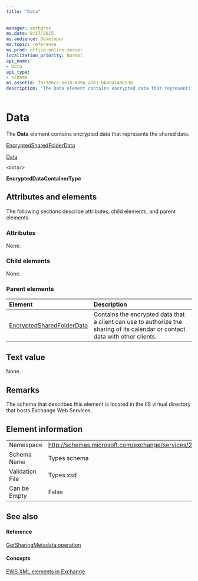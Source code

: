 ```yaml
---
title: "Data"
 
 
manager: sethgros
ms.date: 9/17/2015
ms.audience: Developer
ms.topic: reference
ms.prod: office-online-server
localization_priority: Normal
api_name:
- Data
api_type:
- schema
ms.assetid: f875e6c2-be18-439a-a7b1-bb49a149b538
description: "The Data element contains encrypted data that represents the shared data."
---
```


# Data

The **Data** element contains encrypted data that represents the shared data. 
  
[EncryptedSharedFolderData](encryptedsharedfolderdata.md)
  
[Data](data.md)
  
```
<Data/>
```

 **EncryptedDataContainerType**
## Attributes and elements

The following sections describe attributes, child elements, and parent elements.
  
### Attributes

None.
  
### Child elements

None.
  
### Parent elements

|**Element**|**Description**|
|:-----|:-----|
|[EncryptedSharedFolderData](encryptedsharedfolderdata.md) <br/> |Contains the encrypted data that a client can use to authorize the sharing of its calendar or contact data with other clients.  <br/> |
   
## Text value

None.
  
## Remarks

The schema that describes this element is located in the IIS virtual directory that hosts Exchange Web Services.
  
## Element information

|||
|:-----|:-----|
|Namespace  <br/> |http://schemas.microsoft.com/exchange/services/2006/types  <br/> |
|Schema Name  <br/> |Types schema  <br/> |
|Validation File  <br/> |Types.xsd  <br/> |
|Can be Empty  <br/> |False  <br/> |
   
## See also

#### Reference

[GetSharingMetadata operation](getsharingmetadata-operation.md)
#### Concepts

[EWS XML elements in Exchange](ews-xml-elements-in-exchange.md)

